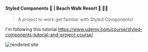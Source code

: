 ####  Styled Components 💅 | Beach Walk Resort 🏨 💆‍♀️
> A project to work get familiar with Styled Components!

I'm following this tutorial https://www.udemy.com/course/styled-components-tutorial-and-project-course/

![rendered site](demo1.png)
